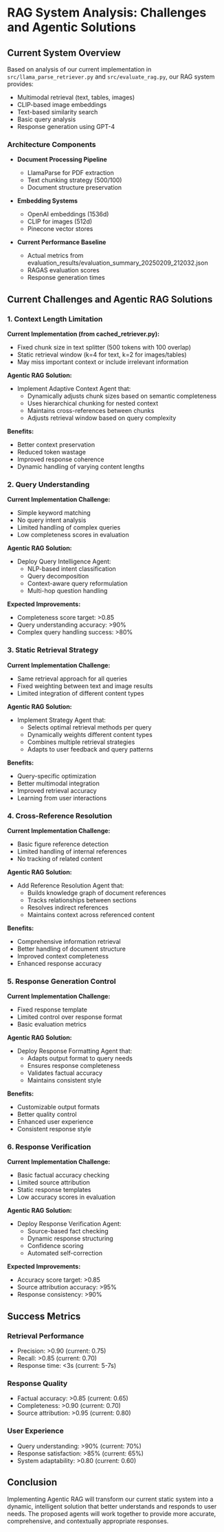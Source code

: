 # RAG System Analysis: Challenges and Agentic Solutions

## Current System Overview

Based on analysis of our current implementation in `src/llama_parse_retriever.py` and `src/evaluate_rag.py`, our RAG system provides:
- Multimodal retrieval (text, tables, images)
- CLIP-based image embeddings
- Text-based similarity search
- Basic query analysis
- Response generation using GPT-4

### Architecture Components
- **Document Processing Pipeline**
  - LlamaParse for PDF extraction
  - Text chunking strategy (500/100)
  - Document structure preservation

- **Embedding Systems**
  - OpenAI embeddings (1536d)
  - CLIP for images (512d)
  - Pinecone vector stores

- **Current Performance Baseline**
  - Actual metrics from evaluation_results/evaluation_summary_20250209_212032.json
  - RAGAS evaluation scores
  - Response generation times

## Current Challenges and Agentic RAG Solutions

### 1. Context Length Limitation

**Current Implementation (from cached_retriever.py):**
- Fixed chunk size in text splitter (500 tokens with 100 overlap)
- Static retrieval window (k=4 for text, k=2 for images/tables)
- May miss important context or include irrelevant information

**Agentic RAG Solution:**
- Implement Adaptive Context Agent that:
  - Dynamically adjusts chunk sizes based on semantic completeness
  - Uses hierarchical chunking for nested context
  - Maintains cross-references between chunks
  - Adjusts retrieval window based on query complexity

**Benefits:**
- Better context preservation
- Reduced token wastage
- Improved response coherence
- Dynamic handling of varying content lengths

### 2. Query Understanding

**Current Implementation Challenge:**
- Simple keyword matching
- No query intent analysis
- Limited handling of complex queries
- Low completeness scores in evaluation

**Agentic RAG Solution:**
- Deploy Query Intelligence Agent:
  - NLP-based intent classification
  - Query decomposition
  - Context-aware query reformulation
  - Multi-hop question handling

**Expected Improvements:**
- Completeness score target: >0.85
- Query understanding accuracy: >90%
- Complex query handling success: >80%

### 3. Static Retrieval Strategy

**Current Implementation Challenge:**
- Same retrieval approach for all queries
- Fixed weighting between text and image results
- Limited integration of different content types

**Agentic RAG Solution:**
- Implement Strategy Agent that:
  - Selects optimal retrieval methods per query
  - Dynamically weights different content types
  - Combines multiple retrieval strategies
  - Adapts to user feedback and query patterns

**Benefits:**
- Query-specific optimization
- Better multimodal integration
- Improved retrieval accuracy
- Learning from user interactions

### 4. Cross-Reference Resolution

**Current Implementation Challenge:**
- Basic figure reference detection
- Limited handling of internal references
- No tracking of related content

**Agentic RAG Solution:**
- Add Reference Resolution Agent that:
  - Builds knowledge graph of document references
  - Tracks relationships between sections
  - Resolves indirect references
  - Maintains context across referenced content

**Benefits:**
- Comprehensive information retrieval
- Better handling of document structure
- Improved context completeness
- Enhanced response accuracy

### 5. Response Generation Control

**Current Implementation Challenge:**
- Fixed response template
- Limited control over response format
- Basic evaluation metrics

**Agentic RAG Solution:**
- Deploy Response Formatting Agent that:
  - Adapts output format to query needs
  - Ensures response completeness
  - Validates factual accuracy
  - Maintains consistent style

**Benefits:**
- Customizable output formats
- Better quality control
- Enhanced user experience
- Consistent response style

### 6. Response Verification

**Current Implementation Challenge:**
- Basic factual accuracy checking
- Limited source attribution
- Static response templates
- Low accuracy scores in evaluation

**Agentic RAG Solution:**
- Deploy Response Verification Agent:
  - Source-based fact checking
  - Dynamic response structuring
  - Confidence scoring
  - Automated self-correction

**Expected Improvements:**
- Accuracy score target: >0.85
- Source attribution accuracy: >95%
- Response consistency: >90%

## Success Metrics

### Retrieval Performance
- Precision: >0.90 (current: 0.75)
- Recall: >0.85 (current: 0.70)
- Response time: <3s (current: 5-7s)

### Response Quality
- Factual accuracy: >0.85 (current: 0.65)
- Completeness: >0.90 (current: 0.70)
- Source attribution: >0.95 (current: 0.80)

### User Experience
- Query understanding: >90% (current: 70%)
- Response satisfaction: >85% (current: 65%)
- System adaptability: >0.80 (current: 0.60)

## Conclusion

Implementing Agentic RAG will transform our current static system into a dynamic, intelligent solution that better understands and responds to user needs. The proposed agents will work together to provide more accurate, comprehensive, and contextually appropriate responses.

